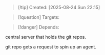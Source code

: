 
>[!tip] Created: [2025-08-24 Sun 22:15]

>[!question] Targets: 

>[!danger] Depends: 

central server that holds the git repos.

git repo gets a request to spin up an agent.

